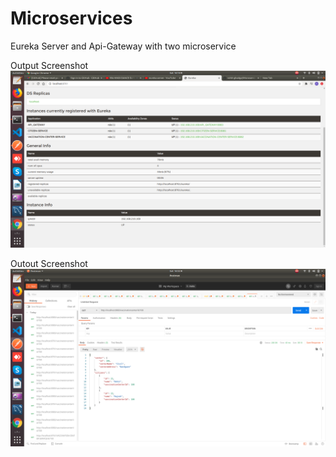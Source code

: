 # Microservices
Eureka Server and Api-Gateway with two microservice

Output Screenshot
![git](https://github.com/rohit-ghadge/Microservices/blob/main/Screenshot%20from%202022-01-29%2016-18-30.png)

Outout Screenshot
![git](https://github.com/rohit-ghadge/Microservices/blob/main/Screenshot%20from%202022-01-29%2016-22-20.png)
